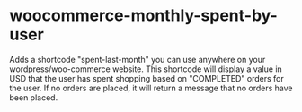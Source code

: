 # woocommerce-monthly-spent-by-user
Adds a shortcode "spent-last-month" you can use anywhere on your wordpress/woo-commerce website. This shortcode will display a value in USD that the user has spent shopping based on "COMPLETED" orders for the user. If no orders are placed, it will return a message that no orders have been placed. 
